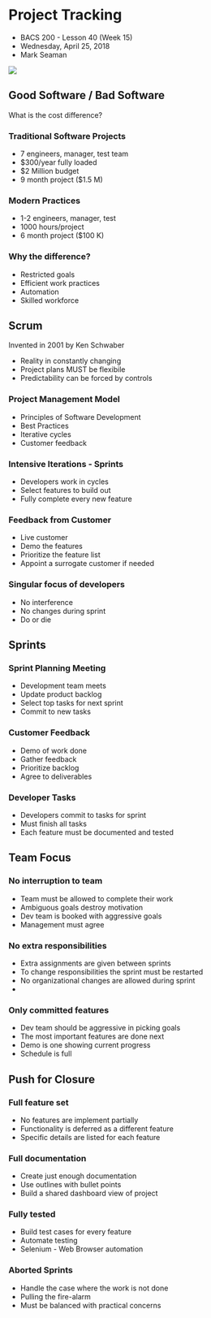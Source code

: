 # Project Tracking
* BACS 200 - Lesson 40 (Week 15)
* Wednesday, April 25, 2018
* Mark Seaman

![](img/Bear_Logo.png)

## Good Software / Bad Software
What is the cost difference?

### Traditional Software Projects
* 7 engineers, manager, test team
* $300/year fully loaded
* $2 Million budget
* 9 month project ($1.5 M)

### Modern Practices
* 1-2 engineers, manager, test
* 1000 hours/project
* 6 month project ($100 K)

### Why the difference?
* Restricted goals
* Efficient work practices
* Automation
* Skilled workforce


## Scrum
Invented in 2001 by Ken Schwaber

* Reality in constantly changing
* Project plans MUST be flexibile
* Predictability can be forced by controls

### Project Management Model
* Principles of Software Development
* Best Practices
* Iterative cycles
* Customer feedback

### Intensive Iterations - Sprints
* Developers work in cycles
* Select features to build out
* Fully complete every new feature

### Feedback from Customer
* Live customer
* Demo the features
* Prioritize the feature list
* Appoint a surrogate customer if needed

### Singular focus of developers
* No interference
* No changes during sprint
* Do or die


## Sprints

### Sprint Planning Meeting
* Development team meets
* Update product backlog
* Select top tasks for next sprint
* Commit to new tasks

### Customer Feedback
* Demo of work done
* Gather feedback
* Prioritize backlog
* Agree to deliverables

### Developer Tasks
* Developers commit to tasks for sprint
* Must finish all tasks
* Each feature must be documented and tested


## Team Focus

### No interruption to team
* Team must be allowed to complete their work
* Ambiguous goals destroy motivation
* Dev team is booked with aggressive goals
* Management must agree

### No extra responsibilities
* Extra assignments are given between sprints
* To change responsibilities the sprint must be restarted
* No organizational changes are allowed during sprint
*

### Only committed features
* Dev team should be aggressive in picking goals
* The most important features are done next
* Demo is one showing current progress
* Schedule is full


## Push for Closure

### Full feature set
* No features are implement partially
* Functionality is deferred as a different feature
* Specific details are listed for each feature

### Full documentation
* Create just enough documentation
* Use outlines with bullet points
* Build a shared dashboard view of project

### Fully tested
* Build test cases for every feature
* Automate testing
* Selenium - Web Browser automation

### Aborted Sprints
* Handle the case where the work is not done
* Pulling the fire-alarm
* Must be balanced with practical concerns

